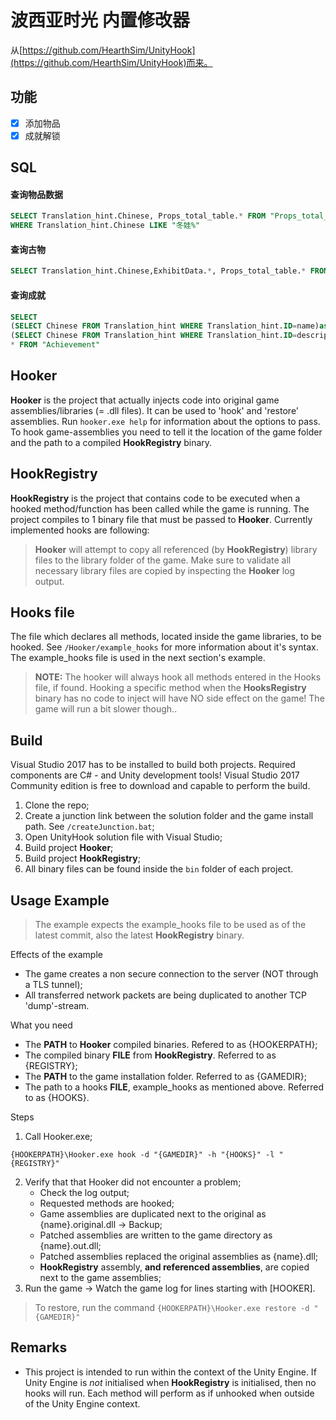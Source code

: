 # 波西亚时光 内置修改器


从[https://github.com/HearthSim/UnityHook](https://github.com/HearthSim/UnityHook)而来。

## 功能

 * [x]  添加物品
 * [x]  成就解锁

## SQL
#### 查询物品数据
```sql
SELECT Translation_hint.Chinese, Props_total_table.* FROM "Props_total_table" JOIN "Translation_hint" ON Props_total_table.Props_Name = Translation_hint.ID
WHERE Translation_hint.Chinese LIKE "冬娃%"
```
#### 查询古物
```sql
SELECT Translation_hint.Chinese,ExhibitData.*, Props_total_table.* FROM "Props_total_table" JOIN "Translation_hint", ExhibitData ON Props_total_table.Props_Name = Translation_hint.ID and ExhibitData.itemId = Props_total_table.Props_Id
```
#### 查询成就
```sql
SELECT 
(SELECT Chinese FROM Translation_hint WHERE Translation_hint.ID=name)as nameCN,
(SELECT Chinese FROM Translation_hint WHERE Translation_hint.ID=description)as descriptionCN,
* FROM "Achievement" 
```

## Hooker

**Hooker** is the project that actually injects code into original game assemblies/libraries (= .dll files).
It can be used to 'hook' and 'restore' assemblies. Run `hooker.exe help` for information about the options to pass.
To hook game-assemblies you need to tell it the location of the game folder and the path to a compiled **HookRegistry** binary.

## HookRegistry

**HookRegistry** is the project that contains code to be executed when a hooked method/function has been called
while the game is running. The project compiles to 1 binary file that must be passed to **Hooker**.
Currently implemented hooks are following:

> **Hooker** will attempt to copy all referenced (by **HookRegistry**) library files to the library folder of the game. Make sure to validate all necessary library files are copied by inspecting the **Hooker** log output.

## Hooks file
The file which declares all methods, located inside the game libraries, to be hooked. See `/Hooker/example_hooks` for more information about it's syntax. The example_hooks file is used in the next section's example.

> **NOTE:** The hooker will always hook all methods entered in the Hooks file, if found. 
Hooking a specific method when the **HooksRegistry** binary has no code to inject will have NO side effect on the game! The game will run a bit slower though..

## Build

Visual Studio 2017 has to be installed to build both projects. Required components are C# - and Unity development tools! Visual Studio 2017 Community edition is free to download and capable to perform the build.

1. Clone the repo;
2. Create a junction link between the solution folder and the game install path. See `/createJunction.bat`;
2. Open UnityHook solution file with Visual Studio;
3. Build project **Hooker**;
4. Build project **HookRegistry**;
5. All binary files can be found inside the `bin` folder of each project.

## Usage Example
> The example expects the example_hooks file to be used as of the latest commit, also the latest **HookRegistry** binary.

Effects of the example
- The game creates a non secure connection to the server (NOT through a TLS tunnel);
- All transferred network packets are being duplicated to another TCP 'dump'-stream.

What you need

- The **PATH** to **Hooker** compiled binaries. Refered to as {HOOKERPATH};
- The compiled binary **FILE** from **HookRegistry**. Referred to as {REGISTRY};
- The **PATH** to the game installation folder. Referred to as {GAMEDIR};
- The path to a hooks **FILE**, example_hooks as mentioned above. Referred to as {HOOKS}.
    
Steps

1. Call Hooker.exe;
```
{HOOKERPATH}\Hooker.exe hook -d "{GAMEDIR}" -h "{HOOKS}" -l "{REGISTRY}"
```
2. Verify that that Hooker did not encounter a problem;
    - Check the log output;
    - Requested methods are hooked;
    - Game assemblies are duplicated next to the original as {name}.original.dll -> Backup;
    - Patched assemblies are written to the game directory as {name}.out.dll;
    - Patched assemblies replaced the original assemblies as {name}.dll;
    - **HookRegistry** assembly, **and referenced assemblies**, are copied next to the game assemblies;
3. Run the game -> Watch the game log for lines starting with [HOOKER].

> To restore, run the command ```{HOOKERPATH}\Hooker.exe restore -d "{GAMEDIR}"```

## Remarks

* This project is intended to run within the context of the Unity Engine. If Unity Engine is *not* initialised when **HookRegistry** is initialised, then no hooks will run. Each method will perform as if unhooked when outside of the Unity Engine context.
